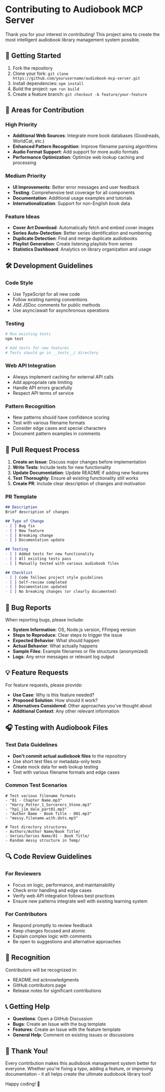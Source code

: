 # Contributing to Audiobook MCP Server

Thank you for your interest in contributing! This project aims to create the most intelligent audiobook library management system possible.

## 🚀 Getting Started

1. Fork the repository
2. Clone your fork: `git clone https://github.com/yourusername/audiobook-mcp-server.git`
3. Install dependencies: `npm install`
4. Build the project: `npm run build`
5. Create a feature branch: `git checkout -b feature/your-feature`

## 🎯 Areas for Contribution

### High Priority
- **Additional Web Sources**: Integrate more book databases (Goodreads, WorldCat, etc.)
- **Enhanced Pattern Recognition**: Improve filename parsing algorithms
- **Audio Format Support**: Add support for more audio formats
- **Performance Optimization**: Optimize web lookup caching and processing

### Medium Priority
- **UI Improvements**: Better error messages and user feedback
- **Testing**: Comprehensive test coverage for all components
- **Documentation**: Additional usage examples and tutorials
- **Internationalization**: Support for non-English book data

### Feature Ideas
- **Cover Art Download**: Automatically fetch and embed cover images
- **Series Auto-Detection**: Better series identification and numbering
- **Duplicate Detection**: Find and merge duplicate audiobooks
- **Playlist Generation**: Create listening playlists from series
- **Statistics Dashboard**: Analytics on library organization and usage

## 🛠️ Development Guidelines

### Code Style
- Use TypeScript for all new code
- Follow existing naming conventions
- Add JSDoc comments for public methods
- Use async/await for asynchronous operations

### Testing
```bash
# Run existing tests
npm test

# Add tests for new features
# Tests should go in __tests__/ directory
```

### Web API Integration
- Always implement caching for external API calls
- Add appropriate rate limiting
- Handle API errors gracefully
- Respect API terms of service

### Pattern Recognition
- New patterns should have confidence scoring
- Test with various filename formats
- Consider edge cases and special characters
- Document pattern examples in comments

## 📝 Pull Request Process

1. **Create an Issue**: Discuss major changes before implementation
2. **Write Tests**: Include tests for new functionality
3. **Update Documentation**: Update README if adding new features
4. **Test Thoroughly**: Ensure all existing functionality still works
5. **Create PR**: Include clear description of changes and motivation

### PR Template
```markdown
## Description
Brief description of changes

## Type of Change
- [ ] Bug fix
- [ ] New feature
- [ ] Breaking change
- [ ] Documentation update

## Testing
- [ ] Added tests for new functionality
- [ ] All existing tests pass
- [ ] Manually tested with various audiobook files

## Checklist
- [ ] Code follows project style guidelines
- [ ] Self-review completed
- [ ] Documentation updated
- [ ] No breaking changes (or clearly documented)
```

## 🐛 Bug Reports

When reporting bugs, please include:

- **System Information**: OS, Node.js version, FFmpeg version
- **Steps to Reproduce**: Clear steps to trigger the issue
- **Expected Behavior**: What should happen
- **Actual Behavior**: What actually happens
- **Sample Files**: Example filenames or file structures (anonymized)
- **Logs**: Any error messages or relevant log output

## 💡 Feature Requests

For feature requests, please provide:

- **Use Case**: Why is this feature needed?
- **Proposed Solution**: How should it work?
- **Alternatives Considered**: Other approaches you've thought about
- **Additional Context**: Any other relevant information

## 🎧 Testing with Audiobook Files

### Test Data Guidelines
- **Don't commit actual audiobook files** to the repository
- Use short test files or metadata-only tests
- Create mock data for web lookup testing
- Test with various filename formats and edge cases

### Common Test Scenarios
```
# Test various filename formats
- "01 - Chapter Name.mp3"
- "Harry_Potter_1_Sorcerers_Stone.mp3"
- "hp1_jim_dale_part01.mp3"
- "Author Name - Book Title - 001.mp3"
- "messy.filename.with.dots.mp3"

# Test directory structures  
- Authors/Author Name/Book Title/
- Series/Series Name/01 - Book Title/
- Random messy structure in Temp/
```

## 🔍 Code Review Guidelines

### For Reviewers
- Focus on logic, performance, and maintainability
- Check error handling and edge cases
- Verify web API integration follows best practices
- Ensure new patterns integrate well with existing learning system

### For Contributors
- Respond promptly to review feedback
- Keep changes focused and atomic
- Explain complex logic with comments
- Be open to suggestions and alternative approaches

## 🌟 Recognition

Contributors will be recognized in:
- README.md acknowledgments
- GitHub contributors page
- Release notes for significant contributions

## 📞 Getting Help

- **Questions**: Open a GitHub Discussion
- **Bugs**: Create an Issue with the bug template
- **Features**: Create an Issue with the feature template
- **General Help**: Comment on existing issues or discussions

## 🎉 Thank You!

Every contribution makes this audiobook management system better for everyone. Whether you're fixing a typo, adding a feature, or improving documentation - it all helps create the ultimate audiobook library tool!

Happy coding! 🚀
